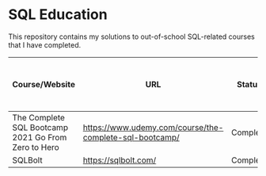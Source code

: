 # SQL Education
This repository contains my solutions to out-of-school SQL-related courses that I have completed.

Course/Website | URL | Status | Certificate of Completion (if applicable)
----------- | --------------------------------- | ----------- | --------------------------------- |
The Complete SQL Bootcamp 2021 Go From Zero to Hero | https://www.udemy.com/course/the-complete-sql-bootcamp/ | Complete | [Link](https://github.com/Sheikh-Umar/the-complete-sql-bootcamp-2021-go-from-zero-to-hero/sheikh-umar-udemy-sql-course-certificate-of-completion.pdf)
SQLBolt | https://sqlbolt.com/ | Complete | -

